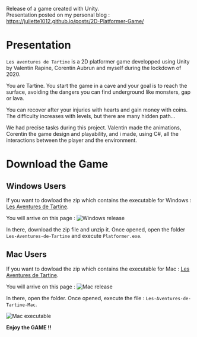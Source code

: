 
Release of a game created with Unity.  
Presentation posted on my personal blog : https://juliette1012.github.io/posts/2D-Platformer-Game/

# Presentation

`Les aventures de Tartine` is a 2D platformer game developped using Unity by Valentin Rapine, Corentin Aubrun and myself during the lockdown of 2020.

You are Tartine. You start the game in a cave and your goal is to reach the surface, avoiding the dangers you can find underground like monsters, gap or lava.

You can recover after your injuries with hearts and gain money with coins. The difficulty increases with levels, but there are many hidden path...

We had precise tasks during this project. Valentin made the animations, Corentin the game design and playability, and i made, using C#, all the interactions between the player and the environment.

# Download the Game

## Windows Users

If you want to dowload the zip which contains the executable for Windows : [Les Aventures de Tartine](https://github.com/Juliette1012/Tartine-release/releases/tag/v1.0/dowload).

You will arrive on this page : 
![Windows release](/assets/img/tartine/release.png)

In there, download the zip file and unzip it. Once opened, open the folder `Les-Aventures-de-Tartine` and execute `Platformer.exe`.

## Mac Users

If you want to dowload the zip which contains the executable for Mac : [Les Aventures de Tartine](https://github.com/Juliette1012/Tartine-release/releases/tag/V1.0-mac/dowload).

You will arrive on this page : 
![Mac release](/assets/img/tartine/release-mac.png)

In there, open the folder. Once opened, execute the file : `Les-Aventures-de-Tartine-Mac`.

![Mac executable](/assets/img/tartine/executable-mac.png)

**Enjoy the GAME !!**
